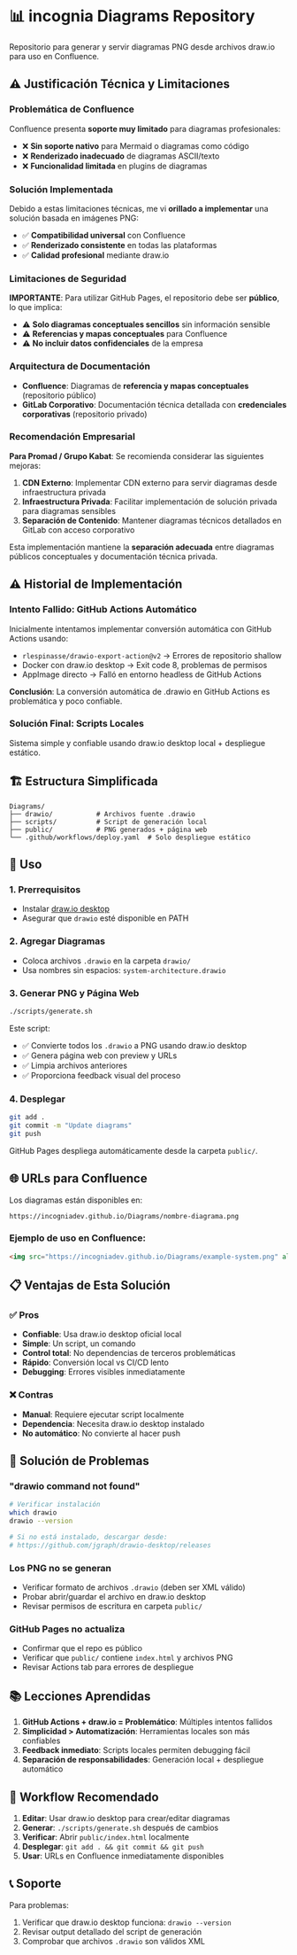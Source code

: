 # 📊 incognia Diagrams Repository

Repositorio para generar y servir diagramas PNG desde archivos draw.io para uso en Confluence.

## ⚠️ Justificación Técnica y Limitaciones

### Problemática de Confluence
Confluence presenta **soporte muy limitado** para diagramas profesionales:
- ❌ **Sin soporte nativo** para Mermaid o diagramas como código
- ❌ **Renderizado inadecuado** de diagramas ASCII/texto
- ❌ **Funcionalidad limitada** en plugins de diagramas

### Solución Implementada
Debido a estas limitaciones técnicas, me vi **orillado a implementar** una solución basada en imágenes PNG:
- ✅ **Compatibilidad universal** con Confluence
- ✅ **Renderizado consistente** en todas las plataformas
- ✅ **Calidad profesional** mediante draw.io

### Limitaciones de Seguridad
**IMPORTANTE**: Para utilizar GitHub Pages, el repositorio debe ser **público**, lo que implica:
- ⚠️ **Solo diagramas conceptuales sencillos** sin información sensible
- ⚠️ **Referencias y mapas conceptuales** para Confluence
- ⚠️ **No incluir datos confidenciales** de la empresa

### Arquitectura de Documentación
- **Confluence**: Diagramas de **referencia y mapas conceptuales** (repositorio público)
- **GitLab Corporativo**: Documentación técnica detallada con **credenciales corporativas** (repositorio privado)

### Recomendación Empresarial
**Para Promad / Grupo Kabat**: Se recomienda considerar las siguientes mejoras:

1. **CDN Externo**: Implementar CDN externo para servir diagramas desde infraestructura privada
2. **Infraestructura Privada**: Facilitar implementación de solución privada para diagramas sensibles
3. **Separación de Contenido**: Mantener diagramas técnicos detallados en GitLab con acceso corporativo

Esta implementación mantiene la **separación adecuada** entre diagramas públicos conceptuales y documentación técnica privada.

## ⚠️ Historial de Implementación

### Intento Fallido: GitHub Actions Automático
Inicialmente intentamos implementar conversión automática con GitHub Actions usando:
- `rlespinasse/drawio-export-action@v2` → Errores de repositorio shallow
- Docker con draw.io desktop → Exit code 8, problemas de permisos
- AppImage directo → Falló en entorno headless de GitHub Actions

**Conclusión**: La conversión automática de .drawio en GitHub Actions es problemática y poco confiable.

### Solución Final: Scripts Locales
Sistema simple y confiable usando draw.io desktop local + despliegue estático.

## 🏗️ Estructura Simplificada

```
Diagrams/
├── drawio/           # Archivos fuente .drawio
├── scripts/          # Script de generación local
├── public/           # PNG generados + página web
└── .github/workflows/deploy.yaml  # Solo despliegue estático
```

## 🚀 Uso

### 1. Prerrequisitos
- Instalar [draw.io desktop](https://github.com/jgraph/drawio-desktop/releases)
- Asegurar que `drawio` esté disponible en PATH

### 2. Agregar Diagramas
- Coloca archivos `.drawio` en la carpeta `drawio/`
- Usa nombres sin espacios: `system-architecture.drawio`

### 3. Generar PNG y Página Web
```bash
./scripts/generate.sh
```

Este script:
- ✅ Convierte todos los `.drawio` a PNG usando draw.io desktop
- ✅ Genera página web con preview y URLs
- ✅ Limpia archivos anteriores
- ✅ Proporciona feedback visual del proceso

### 4. Desplegar
```bash
git add .
git commit -m "Update diagrams"
git push
```

GitHub Pages despliega automáticamente desde la carpeta `public/`.

## 🌐 URLs para Confluence

Los diagramas están disponibles en:
```
https://incogniadev.github.io/Diagrams/nombre-diagrama.png
```

### Ejemplo de uso en Confluence:
```html
<img src="https://incogniadev.github.io/Diagrams/example-system.png" alt="System Architecture" />
```

## 📋 Ventajas de Esta Solución

### ✅ Pros
- **Confiable**: Usa draw.io desktop oficial local
- **Simple**: Un script, un comando
- **Control total**: No dependencias de terceros problemáticas
- **Rápido**: Conversión local vs CI/CD lento
- **Debugging**: Errores visibles inmediatamente

### ❌ Contras 
- **Manual**: Requiere ejecutar script localmente
- **Dependencia**: Necesita draw.io desktop instalado
- **No automático**: No convierte al hacer push

## 🔧 Solución de Problemas

### "drawio command not found"
```bash
# Verificar instalación
which drawio
drawio --version

# Si no está instalado, descargar desde:
# https://github.com/jgraph/drawio-desktop/releases
```

### Los PNG no se generan
- Verificar formato de archivos `.drawio` (deben ser XML válido)
- Probar abrir/guardar el archivo en draw.io desktop
- Revisar permisos de escritura en carpeta `public/`

### GitHub Pages no actualiza
- Confirmar que el repo es público
- Verificar que `public/` contiene `index.html` y archivos PNG
- Revisar Actions tab para errores de despliegue

## 📚 Lecciones Aprendidas

1. **GitHub Actions + draw.io = Problemático**: Múltiples intentos fallidos
2. **Simplicidad > Automatización**: Herramientas locales son más confiables
3. **Feedback inmediato**: Scripts locales permiten debugging fácil
4. **Separación de responsabilidades**: Generación local + despliegue automático

## 🚀 Workflow Recomendado

1. **Editar**: Usar draw.io desktop para crear/editar diagramas
2. **Generar**: `./scripts/generate.sh` después de cambios
3. **Verificar**: Abrir `public/index.html` localmente
4. **Desplegar**: `git add . && git commit && git push`
5. **Usar**: URLs en Confluence inmediatamente disponibles

## 📞 Soporte

Para problemas:
1. Verificar que draw.io desktop funciona: `drawio --version`
2. Revisar output detallado del script de generación
3. Comprobar que archivos `.drawio` son válidos XML